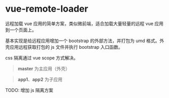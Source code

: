 # vue-remote-loader

远程加载 vue 应用的简单方案，类似微前端，适合加载大量轻量的远程 vue 应用到一个页面上。

基本实现是给远程应用增加一个 bootstrap 的外部方法，并打包为 umd 格式。外壳应用远程获取打包的 js 文件并执行 bootstrap 入口函数。

css 隔离通过 vue scope 方式解决。

> __master__ 为主应用（外壳）

> __app1__、__app2__ 为子应用

TODO: 增加 js 隔离方案

